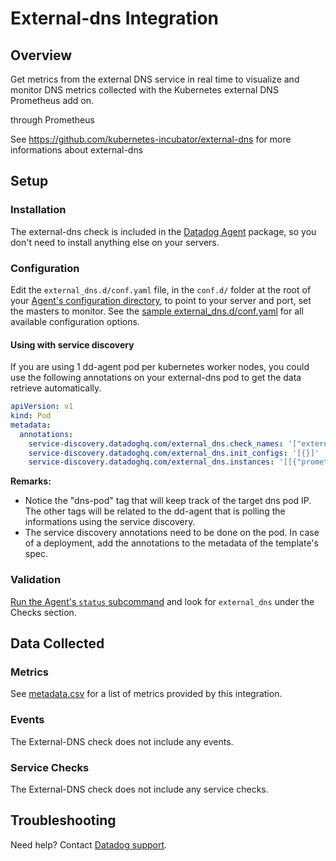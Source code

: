 # External-dns Integration

## Overview

Get metrics from the external DNS service in real time to visualize and monitor DNS metrics collected with the Kubernetes external DNS Prometheus add on.

  through Prometheus

See https://github.com/kubernetes-incubator/external-dns for
more informations about external-dns

## Setup
### Installation

The external-dns check is included in the [Datadog Agent][1] package, so you don't need to install anything else on your servers.

### Configuration

Edit the `external_dns.d/conf.yaml` file, in the `conf.d/` folder at the root of your [Agent's configuration directory][2], to point to your server and port, set the masters to monitor. See the [sample external_dns.d/conf.yaml][3] for all available configuration options.

#### Using with service discovery

If you are using 1 dd-agent pod per kubernetes worker nodes, you could use the
following annotations on your external-dns pod to get the data retrieve
automatically.

```yaml
apiVersion: v1
kind: Pod
metadata:
  annotations:
    service-discovery.datadoghq.com/external_dns.check_names: '["external_dns"]'
    service-discovery.datadoghq.com/external_dns.init_configs: '[{}]'
    service-discovery.datadoghq.com/external_dns.instances: '[[{"prometheus_url":"http://%%host%%:7979/metrics", "tags":["dns-pod:%%host%%"]}]]'
```

**Remarks:**

 - Notice the "dns-pod" tag that will keep track of the target dns
   pod IP. The other tags will be related to the dd-agent that is polling the
   informations using the service discovery.
 - The service discovery annotations need to be done on the pod. In case of a deployment,
   add the annotations to the metadata of the template's spec.


### Validation

[Run the Agent's `status` subcommand][4] and look for `external_dns` under the Checks section.

## Data Collected
### Metrics
See [metadata.csv][5] for a list of metrics provided by this integration.

### Events
The External-DNS check does not include any events.

### Service Checks
The External-DNS check does not include any service checks.

## Troubleshooting
Need help? Contact [Datadog support][6].

[1]: https://app.datadoghq.com/account/settings#agent
[2]: https://docs.datadoghq.com/agent/guide/agent-configuration-files/?tab=agentv6#agent-configuration-directory
[3]: https://github.com/DataDog/integrations-core/blob/master/external_dns/datadog_checks/external_dns/data/conf.yaml.example
[4]: https://docs.datadoghq.com/agent/guide/agent-commands/?tab=agentv6#agent-status-and-information
[5]: https://github.com/DataDog/integrations-core/blob/master/external_dns/metadata.csv
[6]: https://docs.datadoghq.com/help
